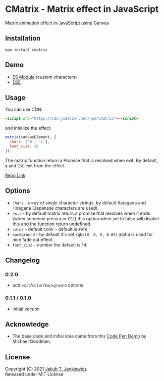 # CMatrix - Matrix effect in JavaScript

[Matrix animation effect in JavaScript using Canvas](https://jcubic.github.io/cmatrix/)

## Installation

```
npm install cmatrix
```

## Demo
* [ES Module](https://jcubic.github.io/cmatrix/demo.mjs.html) (custom characters)
* [ES5](https://jcubic.github.io/cmatrix/demo.html)

## Usage

You can use CDN:

```html
<script src="https://cdn.jsdelivr.net/npm/cmatrix"></script>
```

and intialize the effect.

```javascript
matrix(canvasElement, {
  chars: ['0', '1'],
  font_size: 16
}).
```

The matrix function return a Promise that is resolved when exit.
By default, `q` and `ESC` exit from the effect.

[Repo Link](https://github.com/jcubic/cmatrix)

## Options
* `chars` - array of single character strings, by default Katagana and Hiragana (Japanese characters are used).
* `exit` - by default matrix return a promise that resolves when it ends (when someone press `q` or `ESC`)
           this option when set to false will disable this and the function return undefined.
* `color` - default color - default is `#0f0`.
* `background` - by default it's set `rgba(0, 0, 0, 0.05)` alpha is used for nice fade out effect.
* `font_size` - number the default is 14.

## Changelog
### 0.2.0
* add `exit`/`color`/`background` options
### 0.1.1 / 0.1.0
* Initial version

## Acknowledge
* The base code and initial idea came from this [Code Pen Demo](https://codepen.io/goodmanmr1/pen/jpPeRR) by Michael Goodman.

## License
Copyright (C) 2021 [Jakub T. Jankiewicz](https://jcubic.pl/me)<br/>
Released under MIT License
